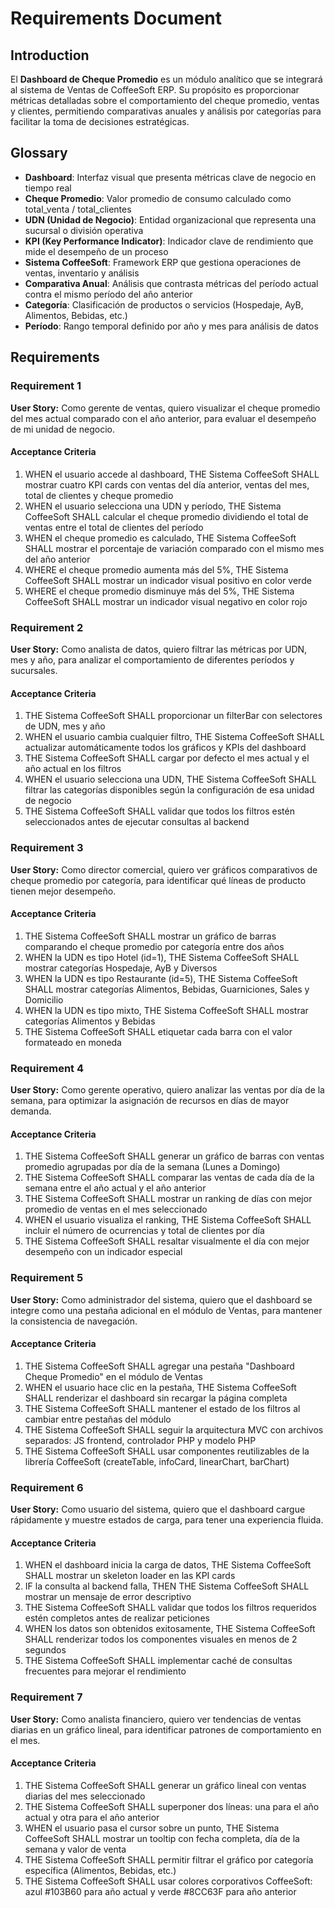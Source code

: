 # Requirements Document

## Introduction

El **Dashboard de Cheque Promedio** es un módulo analítico que se integrará al sistema de Ventas de CoffeeSoft ERP. Su propósito es proporcionar métricas detalladas sobre el comportamiento del cheque promedio, ventas y clientes, permitiendo comparativas anuales y análisis por categorías para facilitar la toma de decisiones estratégicas.

## Glossary

- **Dashboard**: Interfaz visual que presenta métricas clave de negocio en tiempo real
- **Cheque Promedio**: Valor promedio de consumo calculado como total_venta / total_clientes
- **UDN (Unidad de Negocio)**: Entidad organizacional que representa una sucursal o división operativa
- **KPI (Key Performance Indicator)**: Indicador clave de rendimiento que mide el desempeño de un proceso
- **Sistema CoffeeSoft**: Framework ERP que gestiona operaciones de ventas, inventario y análisis
- **Comparativa Anual**: Análisis que contrasta métricas del período actual contra el mismo período del año anterior
- **Categoría**: Clasificación de productos o servicios (Hospedaje, AyB, Alimentos, Bebidas, etc.)
- **Período**: Rango temporal definido por año y mes para análisis de datos

## Requirements

### Requirement 1

**User Story:** Como gerente de ventas, quiero visualizar el cheque promedio del mes actual comparado con el año anterior, para evaluar el desempeño de mi unidad de negocio.

#### Acceptance Criteria

1. WHEN el usuario accede al dashboard, THE Sistema CoffeeSoft SHALL mostrar cuatro KPI cards con ventas del día anterior, ventas del mes, total de clientes y cheque promedio
2. WHEN el usuario selecciona una UDN y período, THE Sistema CoffeeSoft SHALL calcular el cheque promedio dividiendo el total de ventas entre el total de clientes del período
3. WHEN el cheque promedio es calculado, THE Sistema CoffeeSoft SHALL mostrar el porcentaje de variación comparado con el mismo mes del año anterior
4. WHERE el cheque promedio aumenta más del 5%, THE Sistema CoffeeSoft SHALL mostrar un indicador visual positivo en color verde
5. WHERE el cheque promedio disminuye más del 5%, THE Sistema CoffeeSoft SHALL mostrar un indicador visual negativo en color rojo

### Requirement 2

**User Story:** Como analista de datos, quiero filtrar las métricas por UDN, mes y año, para analizar el comportamiento de diferentes períodos y sucursales.

#### Acceptance Criteria

1. THE Sistema CoffeeSoft SHALL proporcionar un filterBar con selectores de UDN, mes y año
2. WHEN el usuario cambia cualquier filtro, THE Sistema CoffeeSoft SHALL actualizar automáticamente todos los gráficos y KPIs del dashboard
3. THE Sistema CoffeeSoft SHALL cargar por defecto el mes actual y el año actual en los filtros
4. WHEN el usuario selecciona una UDN, THE Sistema CoffeeSoft SHALL filtrar las categorías disponibles según la configuración de esa unidad de negocio
5. THE Sistema CoffeeSoft SHALL validar que todos los filtros estén seleccionados antes de ejecutar consultas al backend

### Requirement 3

**User Story:** Como director comercial, quiero ver gráficos comparativos de cheque promedio por categoría, para identificar qué líneas de producto tienen mejor desempeño.

#### Acceptance Criteria

1. THE Sistema CoffeeSoft SHALL mostrar un gráfico de barras comparando el cheque promedio por categoría entre dos años
2. WHEN la UDN es tipo Hotel (id=1), THE Sistema CoffeeSoft SHALL mostrar categorías Hospedaje, AyB y Diversos
3. WHEN la UDN es tipo Restaurante (id=5), THE Sistema CoffeeSoft SHALL mostrar categorías Alimentos, Bebidas, Guarniciones, Sales y Domicilio
4. WHEN la UDN es tipo mixto, THE Sistema CoffeeSoft SHALL mostrar categorías Alimentos y Bebidas
5. THE Sistema CoffeeSoft SHALL etiquetar cada barra con el valor formateado en moneda

### Requirement 4

**User Story:** Como gerente operativo, quiero analizar las ventas por día de la semana, para optimizar la asignación de recursos en días de mayor demanda.

#### Acceptance Criteria

1. THE Sistema CoffeeSoft SHALL generar un gráfico de barras con ventas promedio agrupadas por día de la semana (Lunes a Domingo)
2. THE Sistema CoffeeSoft SHALL comparar las ventas de cada día de la semana entre el año actual y el año anterior
3. THE Sistema CoffeeSoft SHALL mostrar un ranking de días con mejor promedio de ventas en el mes seleccionado
4. WHEN el usuario visualiza el ranking, THE Sistema CoffeeSoft SHALL incluir el número de ocurrencias y total de clientes por día
5. THE Sistema CoffeeSoft SHALL resaltar visualmente el día con mejor desempeño con un indicador especial

### Requirement 5

**User Story:** Como administrador del sistema, quiero que el dashboard se integre como una pestaña adicional en el módulo de Ventas, para mantener la consistencia de navegación.

#### Acceptance Criteria

1. THE Sistema CoffeeSoft SHALL agregar una pestaña "Dashboard Cheque Promedio" en el módulo de Ventas
2. WHEN el usuario hace clic en la pestaña, THE Sistema CoffeeSoft SHALL renderizar el dashboard sin recargar la página completa
3. THE Sistema CoffeeSoft SHALL mantener el estado de los filtros al cambiar entre pestañas del módulo
4. THE Sistema CoffeeSoft SHALL seguir la arquitectura MVC con archivos separados: JS frontend, controlador PHP y modelo PHP
5. THE Sistema CoffeeSoft SHALL usar componentes reutilizables de la librería CoffeeSoft (createTable, infoCard, linearChart, barChart)

### Requirement 6

**User Story:** Como usuario del sistema, quiero que el dashboard cargue rápidamente y muestre estados de carga, para tener una experiencia fluida.

#### Acceptance Criteria

1. WHEN el dashboard inicia la carga de datos, THE Sistema CoffeeSoft SHALL mostrar un skeleton loader en las KPI cards
2. IF la consulta al backend falla, THEN THE Sistema CoffeeSoft SHALL mostrar un mensaje de error descriptivo
3. THE Sistema CoffeeSoft SHALL validar que todos los filtros requeridos estén completos antes de realizar peticiones
4. WHEN los datos son obtenidos exitosamente, THE Sistema CoffeeSoft SHALL renderizar todos los componentes visuales en menos de 2 segundos
5. THE Sistema CoffeeSoft SHALL implementar caché de consultas frecuentes para mejorar el rendimiento

### Requirement 7

**User Story:** Como analista financiero, quiero ver tendencias de ventas diarias en un gráfico lineal, para identificar patrones de comportamiento en el mes.

#### Acceptance Criteria

1. THE Sistema CoffeeSoft SHALL generar un gráfico lineal con ventas diarias del mes seleccionado
2. THE Sistema CoffeeSoft SHALL superponer dos líneas: una para el año actual y otra para el año anterior
3. WHEN el usuario pasa el cursor sobre un punto, THE Sistema CoffeeSoft SHALL mostrar un tooltip con fecha completa, día de la semana y valor de venta
4. THE Sistema CoffeeSoft SHALL permitir filtrar el gráfico por categoría específica (Alimentos, Bebidas, etc.)
5. THE Sistema CoffeeSoft SHALL usar colores corporativos CoffeeSoft: azul #103B60 para año actual y verde #8CC63F para año anterior
